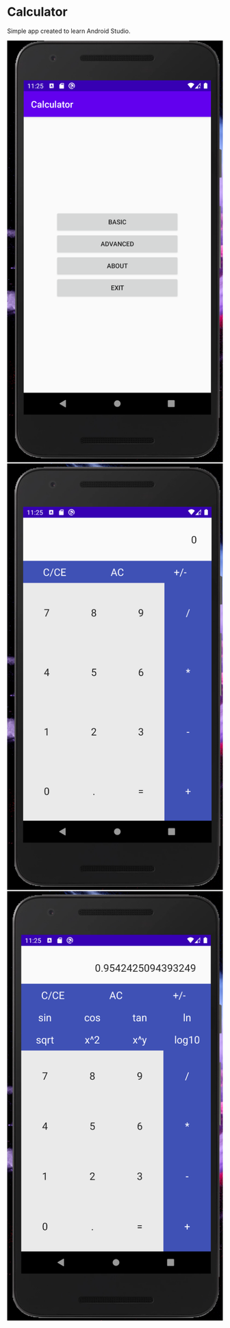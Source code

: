 # Calculator

Simple app created to learn Android Studio.

![](screenshots/titlescreen.png) ![](screenshots/basic.png) ![](screenshots/advanced.png) 